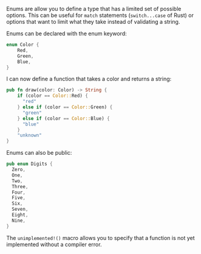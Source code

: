 Enums are allow you to define a type that has a limited set of possible options. This can be useful for `match` statements (`switch...case` of Rust) or options that want to limit what they take instead of validating a string.

Enums can be declared with the enum keyword:

```rust
enum Color {
    Red,
    Green,
    Blue,
}
```

I can now define a function that takes a color and returns a string:

```rust
pub fn draw(color: Color) -> String {
    if (color == Color::Red) {
      "red"
    } else if (color == Color::Green) {
      "green"
    } else if (color == Color::Blue) {
      "blue"
    }
    "unknown"
}
```

Enums can also be public:

```rust
pub enum Digits {
  Zero,
  One,
  Two,
  Three,
  Four,
  Five,
  Six,
  Seven,
  Eight,
  Nine,
}
```

The `unimplemented!()` macro allows you to specify that a function is not yet implemented without a compiler error.
